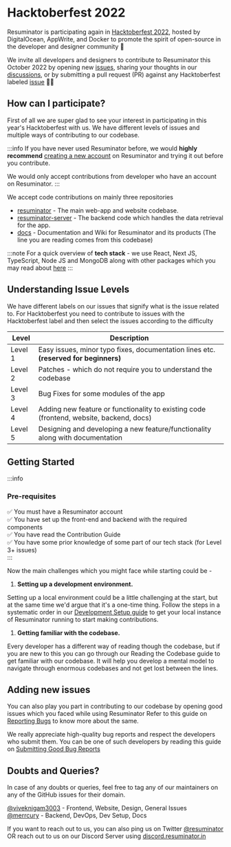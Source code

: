 # Hacktoberfest 2022

Resuminator is participating again in [Hacktoberfest 2022](https://hacktoberfest.digitalocean.com/),
hosted by DigitalOcean, AppWrite, and Docker to promote the spirit of open-source in the developer and designer community 🥳

We invite all developers and designers to contribute to Resuminator this October 2022 by opening new
[issues](https://github.com/resuminator/resuminator/issues),
sharing your thoughts in our [discussions](https://github.com/resuminator/resuminator/discussions),
or by submitting a pull request (PR) against any Hacktoberfest labeled
[issue](https://github.com/resuminator/resuminator/issues?q=is%3Aopen+is%3Aissue+label%3AHacktoberfest) 🙌🏻

## How can I participate?

First of all we are super glad to see your interest in participating in this year's Hacktoberfest with us.
We have different levels of issues and multiple ways of contributing to our codebase.

:::info
If you have never used Resuminator before, we would **highly recommend**
[creating a new account](https://www.resuminator.in/signup) on Resuminator and trying it out before you contribute.

We would only accept contributions from developer who have an account on Resuminator.
:::

We accept code contributions on mainly three repositories

- [resuminator](https://github.com/resuminator/resuminator) - The main web-app and website codebase.
- [resuminator-server](https://github.com/resuminator/resuminator-server) -
  The backend code which handles the data retrieval for the app.
- [docs](https://github.com/resuminator/docs) - Documentation and Wiki for Resuminator and its products
  (The line you are reading comes from this codebase)

:::note
For a quick overview of **tech stack** - we use React, Next JS, TypeScript, Node JS and MongoDB along with other
packages which you may read about [here](/docs/developer-guide/tech-stack)
:::

## Understanding Issue Levels

We have different labels on our issues that signify what is the issue related to.
For Hacktoberfest you need to contribute to issues with the Hacktoberfest label and then select the issues
according to the difficulty

| Level   | Description                                                                             |
| ------- | --------------------------------------------------------------------------------------- |
| Level 1 | Easy issues, minor typo fixes, documentation lines etc. **(reserved for beginners)**    |
| Level 2 | Patches - which do not require you to understand the codebase                           |
| Level 3 | Bug Fixes for some modules of the app                                                   |
| Level 4 | Adding new feature or functionality to existing code (frontend, website, backend, docs) |
| Level 5 | Designing and developing a new feature/functionality along with documentation           |

## Getting Started

:::info

### Pre-requisites

✅ You must have a Resuminator account  
✅ You have set up the front-end and backend with the required components  
✅ You have read the Contribution Guide  
✅ You have some prior knowledge of some part of our tech stack (for Level 3+ issues)  
:::

Now the main challenges which you might face while starting could be -

1. **Setting up a development environment.**

Setting up a local environment could be a little challenging at the start, but at the same time we'd argue that
it's a one-time thing. Follow the steps in a systematic order in our
[Development Setup guide](/docs/developer-guide/setting-up) to get your local
instance of Resuminator running to start making contributions.

1. **Getting familiar with the codebase.**

Every developer has a different way of reading though the codebase, but if you are new to this you can go through our
Reading the Codebase guide to get familiar with our codebase.
It will help you develop a mental model to navigate through enormous codebases and not get lost between the lines.

## Adding new issues

You can also play you part in contributing to our codebase by opening good issues which you faced while using Resuminator
Refer to this guide on [Reporting Bugs](/docs/developer-guide/contributing#reporting-bugs) to know more about the same.

We really appreciate high-quality bug reports and respect the developers who submit them. You can be one of such developers
by reading this guide on [Submitting Good Bug Reports](/docs/developer-guide/contributing#how-do-i-submit-a-good-bug-report)

## Doubts and Queries?

In case of any doubts or queries, feel free to tag any of our maintainers on any of the GitHub issues for their domain.

[@viveknigam3003](https://github.com/viveknigam3003) - Frontend, Website, Design, General Issues  
[@merrcury](https://github.com/merrcury) - Backend, DevOps, Dev Setup, Docs

If you want to reach out to us, you can also ping us on Twitter [@resuminator](https://twitter.com/resuminator)
OR reach out to us on our Discord Server using [discord.resuminator.in](https://discord.resuminator.in)
